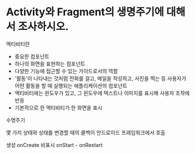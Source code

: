 # Activity와 Fragment의 생명주기에 대해서 조사하시오.


액티비티란

- 중요한 컴포넌트
- 하나의 화면을 표현하는 컴포넌트
- 다양한 기능에 접근할 수 있는 가이드로서의 역할
- '활동'이 나타내는 것처럼 전화를 걸고, 메일을 작성하고, 사진을 찍는 등 사용자가 어떤 활동을 할 때 실행되는 애플리케이션의 컴포넌트
- 액티비티에는 윈도우가 있고, 그 윈도우에 텍스트나 이미지를 표시해 사용자 조작에 반응
- 기본적으로 한 액티비티가 한 화면을 표시

수명주기

몇 가지 상태와 상태를 변경할 때의 콜백이 안드로이드 프레임워크에서 호출

생성 onCreate
비표시 onStart - onRestart


